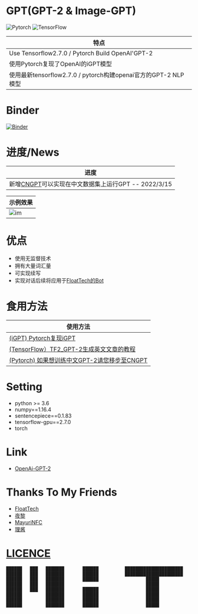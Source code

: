 # GPT(GPT-2 & Image-GPT)
![Pytorch](https://avatars.githubusercontent.com/u/21003710?s=88&v=4) ![TensorFlow](https://avatars.githubusercontent.com/u/15658638?s=88&v=4)

|特点
|----------------------------------
| Use Tensorflow2.7.0 / Pytorch Build OpenAI'GPT-2
| 使用Pytorch复现了OpenAI的iGPT模型
| 使用最新tensorflow2.7.0 / pytorch构建openai官方的GPT-2 NLP模型


# Binder 
[![Binder](https://mybinder.org/badge_logo.svg)](https://mybinder.org/v2/gh/StarxSky/GPT-2/HEAD)

# 进度/News
|进度
|----------------------------------
|新增[CNGPT](https://github.com/StarxSky/GPT-2/tree/main/CNGPT)可以实现在中文数据集上运行GPT -- 2022/3/15


|示例效果
|----------------------------------
|![im](https://github.com/StarxSky/GPT-2/blob/main/%E7%AE%80%E4%BB%8B/h.png?raw=true)


# 优点

- 使用无监督技术
- 拥有大量词汇量
- 可实现续写
- 实现对话后续将应用于[FloatTech的Bot](https://github.com/FloatTech/AI-Bot/blob/main/TF2_GPT-2/README.md)

# 食用方法
|使用方法
|------------------------------------------------------
| [(iGPT) Pytorch复现iGPT](https://github.com/StarxSky/GPT/blob/main/iGPT)
| [(TensorFlow）TF2_GPT-2生成英文文章的教程](https://github.com/StarxSky/GPT/blob/main/%E7%AE%80%E4%BB%8B/TF2_GPT-2.md)
| [(Pytorch) 如果想训练中文GPT-2请您移步至CNGPT](https://github.com/StarxSky/GPT-2/tree/main/CNGPT)

# Setting

*  python >= 3.6
*  numpy==1.16.4
*  sentencepiece==0.1.83
*  tensorflow-gpu==2.7.0
*  torch


# Link
- [OpenAi-GPT-2](https://github.com/openai/gpt-2)


# Thanks To My Friends 
- [FloatTech](https://github.com/FloatTech)
- [夜黎](https://github.com/DawnNights)
- [MayuriNFC](https://github.com/MayuriNFC)
- [理酱](https://github.com/Yiwen-Chan)



# [LICENCE](https://github.com/StarxSky/TF2_GPT-2/blob/main/LICENSE)

```
██████   ███   ███████       ██████          ██████████████████████
██████   ███   ███████       ██████          ██████████████████████       
██████   ███   ███████       ██████                  █████
██████   ███   ███████                               █████
██████   ███   ███████       ██████                  █████
██████         ███████       ██████                  █████
██████         ███████       ██████                  █████
██████         ███████       ██████                  █████
```

